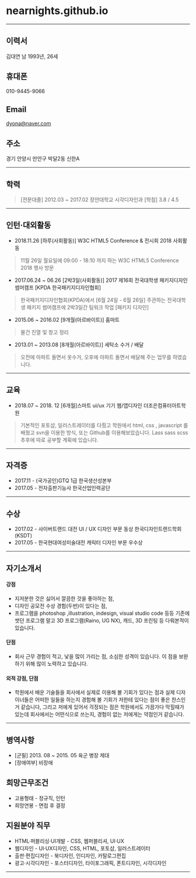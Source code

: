 # nearnights.github.io









-------------------------------------------------------------------------------------------------------------------------------

## 이력서                                       
김대연 남 1993년, 26세  

## 휴대폰                         
010-9445-9066

## Email                                        
dyona@naver.com   

## 주소
경기 안양시 만안구 박달2동 신한A

-------------------------------------------------------------------------------------------------------------------------------

## 학력
> [전문대졸] 2012.03 ~ 2017.02 장안대학교 시각디자인과 [학점] 3.8 / 4.5

-------------------------------------------------------------------------------------------------------------------------------


## 인턴·대외활동
* 2018.11.26 [하루(사회활동)] W3C HTML5 Conference & 전시회 2018 사회활동
> 11월 26일 월요일에 09:00 - 18:10 까지 하는 W3C HTML5 Conference 2018 행사 방문

* 2017.06.24 ~ 06.26 [2박3일(사회활동)] 2017 제16회 전국대학생 패키지디자인 썸머캠프 [KPDA 한국패키지디자인협회] 
> 한국패키지디자인협회(KPDA)에서 [6월 24일 - 6월 26일] 주관하는 전국대학생 패키지 썸머캠프에 2박3일간 팀워크 작업 [패키지 디자인]

* 2015.06 ~ 2016.02 [9개월(아르바이트)] 홈마트
> 물건 진열 및 창고 정리

* 2013.01 ~ 2013.08 [8개월(아르바이트)] 세탁소 수거 / 배달 
> 오전에 아파트 돌면서 옷수거, 오후에 아파트 돌면서 배달해 주는 업무를 하였습니다.


-------------------------------------------------------------------------------------------------------------------------------

## 교육
* 2018.07 ~ 2018. 12 [6개월]스마트 ui/ux 기기 웹/앱디자인 더조은컴퓨터아트학원
> 기본적인 포토샵, 일러스트레이터를 다뤘고 학원에서 html, css , javascript 를 배웠고 svn을 이용한 방식, 또는 Github를 이용해보았습니다.
Lass sass scss 추후에 따로 공부할 계휙에 있습니다.

-------------------------------------------------------------------------------------------------------------------------------

## 자격증
* 2017.11 - (국가공인)GTQ 1급 한국생산성본부
* 2017.05 - 전자출판기능사 한국산업인력공단

-------------------------------------------------------------------------------------------------------------------------------

## 수상
* 2017.02 - 사이버트랜드 대전 UI / UX 디자인 부문 동상 한국디자인트렌드학회(KSDT)
* 2017.05 - 한국현대여성미술대전 캐릭터 디자인 부문 우수상

-------------------------------------------------------------------------------------------------------------------------------

## 자기소개서

#### 강점
* 지저분한 것은 싫어서 깔끔한 것을 좋아하는 점, 
* 디자인 공모전 수상 경험(두번)이 있다는 점, 
* 프로그램을 photoshop ,illustration, indesign, visual studio code 등등 기존에 썻던 프로그램 말고 3D 프로그램(Raino, UG NX), 캐드,
3D 프린팅 등 다뤄본적이 있습니다.

#### 단점
* 회사 근무 경험이 적고, 낯을 많이 가리는 점, 소심한 성격이 있습니다. 이 점을 보완하기 위해 많이 노력하고 있습니다.

#### 외적 강점, 단점
* 학원에서 배운 기술들을 회사에서 실제로 이용해 볼 기회가 있다는 점과 실제 디자이너들은 어떠한 일들을 하는지 경험해 볼 기회가 저한테 있다는 
점이 좋은 찬스인거 같습니다, 그리고 저에게 있어서 걱정되는 점은 학원에서도 가끔가다 막힐때가 있는데 회사에서는 어떤식으로 쓰는지, 경험이 
없는 저에게는 약점인거 같습니다.


-------------------------------------------------------------------------------------------------------------------------------

## 병역사항	
* [군필] 2013. 08 ~ 2015. 05 육군 병장 제대 
* [장애여부] 비장애

## 희망근무조건
* 고용형태 - 정규직, 인턴
* 희망연봉 - 면접 후 결정

## 지원분야 직무
* HTML·퍼블리싱·UI개발 - CSS, 웹퍼블리셔, UI·UX
* 웹디자인 - UI·UX디자인, CSS, HTML, 포토샵, 일러스트레이터
* 출판·편집디자인 - 북디자인, 인디자인, 카탈로그편집
* 광고·시각디자인 - 포스터디자인, 타이포그래픽, 폰트디자인, 시각디자인

-------------------------------------------------------------------------------------------------------------------------------
